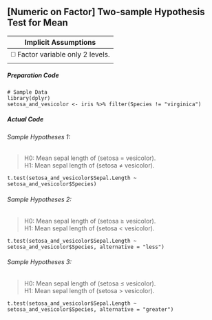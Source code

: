 ## \[Numeric on Factor\] Two-sample Hypothesis Test for Mean

| Implicit Assumptions |
| :---: |
| :white_medium_square: Factor variable only 2 levels. |

##### Preparation Code
```
# Sample Data
library(dplyr)
setosa_and_vesicolor <- iris %>% filter(Species != "virginica")
```
##### Actual Code
###### Sample Hypotheses 1:
>H0: Mean sepal length of (setosa = vesicolor).</br>
>H1: Mean sepal length of (setosa ≠ vesicolor).
```
t.test(setosa_and_vesicolor$Sepal.Length ~ setosa_and_vesicolor$Species)
```
###### Sample Hypotheses 2:
>H0: Mean sepal length of (setosa ≥ vesicolor).</br>
>H1: Mean sepal length of (setosa < vesicolor).
```
t.test(setosa_and_vesicolor$Sepal.Length ~ setosa_and_vesicolor$Species, alternative = "less")
```
###### Sample Hypotheses 3:
>H0: Mean sepal length of (setosa ≤ vesicolor).</br>
>H1: Mean sepal length of (setosa > vesicolor).
```
t.test(setosa_and_vesicolor$Sepal.Length ~ setosa_and_vesicolor$Species, alternative = "greater")
```
